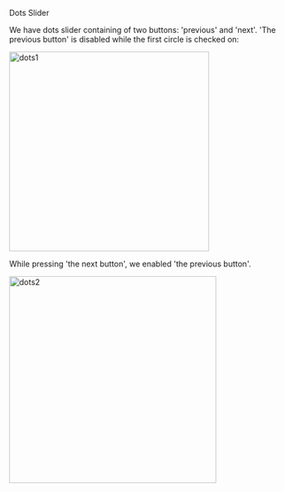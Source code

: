 Dots Slider

We have dots slider containing of two buttons: 'previous' and 'next'. 'The previous button' is disabled while the first circle is checked on:

<img width="361" alt="dots1" src="https://github.com/rumejsapezic/JavaScript-Small-Projects/assets/77631994/67ba5c86-681d-4a84-8004-2dc61ddc6ca2">

While pressing 'the next button', we enabled 'the previous button'.


<img width="374" alt="dots2" src="https://github.com/rumejsapezic/JavaScript-Small-Projects/assets/77631994/c3e632e2-3b8d-4c16-aa63-6cc2bc816e39">




